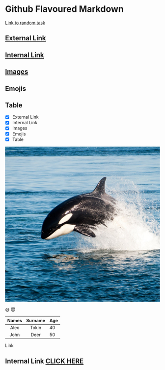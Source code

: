 # Github Flavoured Markdown



[Link to random task](#R)

## [External Link](https://help.github.com/en) 
## [Internal Link](./images/0408-2-orcas.jpg)
## [Images](./images/) 
## Emojis
## Table




- [x] External Link
- [x] Internal Link
- [x] Images
- [x] Emojis
- [x] Table

![Orca](./images/2000.jpg)

😅 😇

|Names|Surname|Age|
|:--:|:--:|:--|
|Alex|Tokin|40|
|John|Deer|50|


<span id="R">Link</span>

## Internal Link [CLICK HERE](./images/0408-2-orcas.jpg)


















